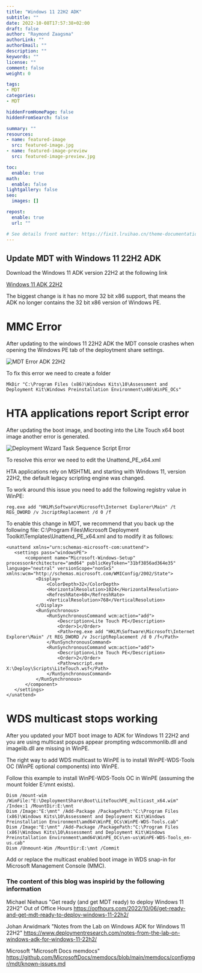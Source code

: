 ```yaml
---
title: "Windows 11 22H2 ADK"
subtitle: ""
date: 2022-10-08T17:57:38+02:00
draft: false
author: "Raymond Zaagsma"
authorLink: ""
authorEmail: ""
description: ""
keywords: ""
license: ""
comment: false
weight: 0

tags:
- MDT
categories:
- MDT

hiddenFromHomePage: false
hiddenFromSearch: false

summary: ""
resources:
- name: featured-image
  src: featured-image.jpg
- name: featured-image-preview
  src: featured-image-preview.jpg

toc:
  enable: true
math:
  enable: false
lightgallery: false
seo:
  images: []

repost:
  enable: true
  url: ""

# See details front matter: https://fixit.lruihao.cn/theme-documentation-content/#front-matter
---
```


<!--more-->

## Update MDT with Windows 11 22H2 ADK

Download the Windows 11 ADK version 22H2 at the following link 

[Windows 11 ADK 22H2](https://learn.microsoft.com/en-us/windows-hardware/get-started/adk-install)

The biggest change is it has no more 32 bit x86 support, that means the ADK no longer contains the 32 bit x86 version of Windows PE.

# MMC Error

After updating to the windows 11 22H2 ADK the MDT console crashes when opening the Windows PE tab of the deploytment share settings.

![MDT Error ADK 22H2](/images/MMCErrorADK22H2MDT.jpg)

To fix this error we need to create a folder

```
MkDir "C:\Program Files (x86)\Windows Kits\10\Assessment and Deployment Kit\Windows Preinstallation Environment\x86\WinPE_OCs"
```

# HTA applications report Script error

After updating the boot image, and booting into the Lite Touch x64 boot image another error is generated.

![Deployment Wizard Task Sequence Script Error](/images/scripterrortasksequence.jpg)

To resolve this error we need to edit the Unattend_PE_x64.xml 

HTA applications rely on MSHTML and starting with Windows 11, version 22H2, the default legacy scripting engine was changed.

To work around this issue you need to add the following registry value in WinPE:

```
reg.exe add "HKLM\Software\Microsoft\Internet Explorer\Main" /t REG_DWORD /v JscriptReplacement /d 0 /f
```

To enable this change in MDT, we recommend that you back up the following file: C:\Program Files\Microsoft Deployment Toolkit\Templates\Unattend_PE_x64.xml and to modify it as follows:

```
<unattend xmlns="urn:schemas-microsoft-com:unattend">
   <settings pass="windowsPE">
       <component name="Microsoft-Windows-Setup" processorArchitecture="amd64" publicKeyToken="31bf3856ad364e35" language="neutral" versionScope="nonSxS" xmlns:wcm="http://schemas.microsoft.com/WMIConfig/2002/State">
           <Display>
               <ColorDepth>32</ColorDepth>
               <HorizontalResolution>1024</HorizontalResolution>
               <RefreshRate>60</RefreshRate>
               <VerticalResolution>768</VerticalResolution>
           </Display>
           <RunSynchronous>
               <RunSynchronousCommand wcm:action="add">
                   <Description>Lite Touch PE</Description>
                   <Order>1</Order>
                   <Path>reg.exe add "HKLM\Software\Microsoft\Internet Explorer\Main" /t REG_DWORD /v JscriptReplacement /d 0 /f</Path>
               </RunSynchronousCommand>
               <RunSynchronousCommand wcm:action="add">
                   <Description>Lite Touch PE</Description>
                   <Order>2</Order>
                   <Path>wscript.exe X:\Deploy\Scripts\LiteTouch.wsf</Path>
               </RunSynchronousCommand>
           </RunSynchronous>
       </component>
   </settings>
</unattend>
```

# WDS multicast stops working

After you updated your MDT boot image to ADK for Windows 11 22H2 and you are using multicast popups appear prompting wdscommonlib.dll and imagelib.dll are missing in WinPE.

The right way to add WDS multicast to WinPE is to install WinPE-WDS-Tools OC (WinPE optional components) into WinPE.

Follow this example to install WinPE-WDS-Tools OC in WinPE (assuming the mount folder E:\mnt exists).

```
Dism /mount-wim /WimFile:"E:\DeploymentShare\Boot\LiteTouchPE_multicast_x64.wim" /Index:1 /MountDir:E:\mnt
Dism /Image:"E:\mnt" /Add-Package /PackagePath:"C:\Program Files (x86)\Windows Kits\10\Assessment and Deployment Kit\Windows Preinstallation Environment\amd64\WinPE_OCs\WinPE-WDS-Tools.cab"
Dism /Image:"E:\mnt" /Add-Package /PackagePath:"C:\Program Files (x86)\Windows Kits\10\Assessment and Deployment Kit\Windows Preinstallation Environment\amd64\WinPE_OCs\en-us\WinPE-WDS-Tools_en-us.cab"
Dism /Unmount-Wim /MountDir:E:\mnt /Commit
```
Add or replace the multicast enabled boot image in WDS snap-in for Microsoft Management Console (MMC).

### The content of this blog was inspirid by the following information

Michael Niehaus "Get ready (and get MDT ready) to deploy Windows 11 22H2" Out of Office Hours
https://oofhours.com/2022/10/06/get-ready-and-get-mdt-ready-to-deploy-windows-11-22h2/

Johan Arwidmark "Notes from the Lab on Windows ADK for Windows 11 22H2"
https://www.deploymentresearch.com/notes-from-the-lab-on-windows-adk-for-windows-11-22h2/

Microsoft "Microsoft Docs memdocs"
https://github.com/MicrosoftDocs/memdocs/blob/main/memdocs/configmgr/mdt/known-issues.md


